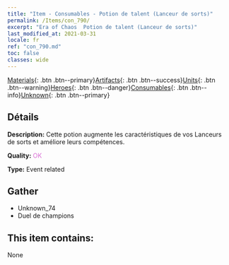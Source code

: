 ```yaml
---
title: "Item - Consumables - Potion de talent (Lanceur de sorts)"
permalink: /Items/con_790/
excerpt: "Era of Chaos  Potion de talent (Lanceur de sorts)"
last_modified_at: 2021-03-31
locale: fr
ref: "con_790.md"
toc: false
classes: wide
---
```

 [Materials](/fr/Items/){: .btn .btn--primary}[Artifacts](/fr/Items/Artifacts/){: .btn .btn--success}[Units](/fr/Items/Units/){: .btn .btn--warning}[Heroes](/fr/Items/Heroes/){: .btn .btn--danger}[Consumables](/fr/Items/Consumables/){: .btn .btn--info}[Unknown](/fr/Items/Unknown/){: .btn .btn--primary}

## Détails
 **Description:** Cette potion augmente les caractéristiques de vos Lanceurs de sorts et améliore leurs compétences.

 **Quality:** <span style="color: #DA70D6">OK</span>

 **Type:** Event related

## Gather

*    Unknown_74 
*    Duel de champions 

## This item contains:

  None

